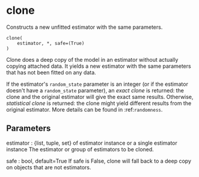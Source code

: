 # clone







Constructs a new unfitted estimator with the same parameters.

<pre><code>clone(
    estimator, *, safe=(True)
)</code></pre>




Clone does a deep copy of the model in an estimator
without actually copying attached data. It yields a new estimator
with the same parameters that has not been fitted on any data.

If the estimator's <code>random_state</code> parameter is an integer (or if the
estimator doesn't have a <code>random_state</code> parameter), an *exact clone* is
returned: the clone and the original estimator will give the exact same
results. Otherwise, *statistical clone* is returned: the clone might
yield different results from the original estimator. More details can be
found in :ref:<code>randomness</code>.

Parameters
----------
estimator : {list, tuple, set} of estimator instance or a single             estimator instance
    The estimator or group of estimators to be cloned.

safe : bool, default=True
    If safe is False, clone will fall back to a deep copy on objects
    that are not estimators.